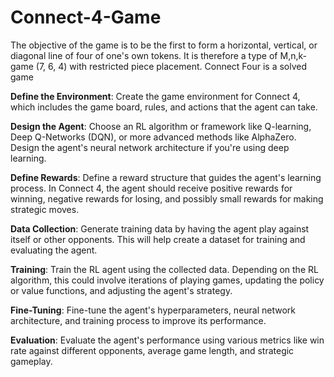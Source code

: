 # Connect-4-Game
The objective of the game is to be the first to form a horizontal, vertical, or diagonal line of four of one's own tokens. It is therefore a type of M,n,k-game (7, 6, 4) with restricted piece placement. Connect Four is a solved game

**Define the Environment**: Create the game environment for Connect 4, which includes the game board, rules, and actions that the agent can take.

**Design the Agent**: Choose an RL algorithm or framework like Q-learning, Deep Q-Networks (DQN), or more advanced methods like AlphaZero. Design the agent's neural network architecture if you're using deep learning.

**Define Rewards**: Define a reward structure that guides the agent's learning process. In Connect 4, the agent should receive positive rewards for winning, negative rewards for losing, and possibly small rewards for making strategic moves.

**Data Collection**: Generate training data by having the agent play against itself or other opponents. This will help create a dataset for training and evaluating the agent.

**Training**: Train the RL agent using the collected data. Depending on the RL algorithm, this could involve iterations of playing games, updating the policy or value functions, and adjusting the agent's strategy.

**Fine-Tuning**: Fine-tune the agent's hyperparameters, neural network architecture, and training process to improve its performance.

**Evaluation**: Evaluate the agent's performance using various metrics like win rate against different opponents, average game length, and strategic gameplay.
